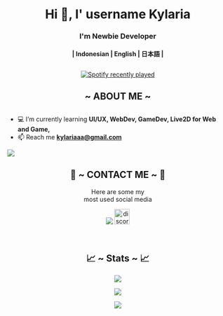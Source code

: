 ##

<h1 align="center">Hi 👋, I' username Kylaria</h1>
<h3 align="center">I'm Newbie Developer</h3>
<h4 align="center">| Indonesian | English | 日本語 |</h4>

##

<div align="center">
  <a href="https://open.spotify.com/user/31h2bsqsqcif4es4vvhk4pl7qjay">
    <img src="https://spotify-recently-played-readme.vercel.app/api?user=31h2bsqsqcif4es4vvhk4pl7qjay&count=5&unique=false" alt="Spotify recently played" />
  </a>    
</div>

##

<div>
  <h2 align="center">  ~ ABOUT ME ~  </h2>
</div>

##

- 💻 I’m currently learning **UI/UX, WebDev, GameDev, Live2D for Web and Game,**
  <br>
- 📫 Reach me **kylariaaa@gmail.com**
<a>
  <img src="https://cdn.donmai.us/original/07/ae/07aeeca3a430d149e1feef495e0b5de1.gif">
</a>

##

<h2 align="center"> 📝 ~ CONTACT ME ~ 📝 </h2>

<p align="center">Here are some my <br> most used social media
</p>

<p align="center">
  <a href="https://www.instagram.com/kylaria.cmo3/" target="_blank">
    <img src="https://img.shields.io/badge/-kylaria.cmo3_-ocean?&style=for-the-badge&logo=Instagram&logoColor=white"/></a>
    <a href= 'https://discord.gg/weNn4wjH'>
      <img src="https://img.shields.io/static/v1?message=Discord&logo=discord&label=&color=7289DA&logoColor=white&labelColor=&style=for-the-badge" height="35" alt="discord logo" />
    </a>
</p>
</div>
<br>

##

<h2 align="center"> 📈 ~ Stats ~ 📈 </h2>

<p align="center">
  <a href="https://github.com/kylariaaa"><img src="https://github-readme-stats.vercel.app/api?username=kylariaaa&theme=tokyonight&show_icons=true"/></a>
</p>

<p align="center">
  <a href="https://github.com/kylariaaa"><img src="https://github-readme-streak-stats.herokuapp.com/?user=kylariaaa&theme=tokyonight&hide_border=false&properties=background&border=%239611C5FF" /><a>
</p>
    
<p align="center">
  <a href="https://github.com/kylariaaa"><img src="https://github-profile-trophy.vercel.app/?username=kylariaaa&theme=radical&margin-w=20&no-bg=true&no-frame=false" /><a>
</p>

##

